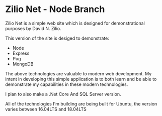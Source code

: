 # Zilio Net - Node Branch

Zilio Net is a simple web site which is designed for demonstrational purposes by David N. Zilio.

This version of the site is desiged to demonstrate:

* Node
* Express
* Pug
* MongoDB

The above technologies are valuable to modern web development. My intent in developing this simple application is to both learn and be able to demonstrate my capabilities in these modern technologies.

I plan to also make a .Net Core And SQL Server version.

All of the technologies I'm building are being built for Ubuntu, the version varies between 16.04LTS and 18.04LTS